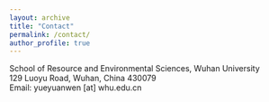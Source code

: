 ```yaml
---
layout: archive
title: "Contact"
permalink: /contact/
author_profile: true
---
```

School of Resource and Environmental Sciences, Wuhan University<br>
129 Luoyu Road, Wuhan, China 430079 <br>
Email: yueyuanwen [at] whu.edu.cn



